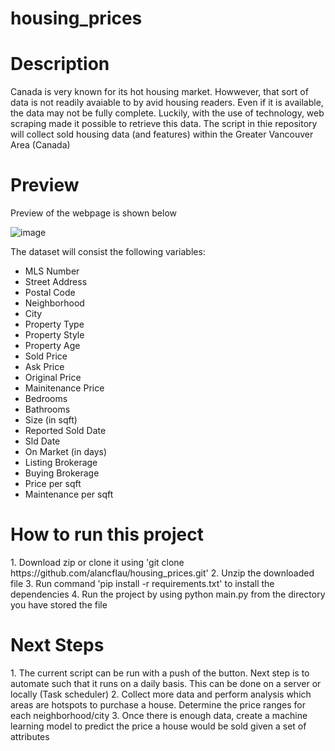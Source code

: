 # housing_prices



<h1>Description</h1>

Canada is very known for its hot housing market. Howwever, that sort of data is not readily avaiable to by avid housing readers. Even if it is available, the data may not be fully complete. Luckily, with the use of technology, web scraping made it possible to retrieve this data. The script in thie repository will collect sold housing data (and features) within the Greater Vancouver Area (Canada)


<h1>Preview</h1>

Preview of the webpage is shown below

![image](https://user-images.githubusercontent.com/51901867/177067568-3a4157d7-6f27-4982-8089-d556e31b55a0.png)

The dataset will consist the following variables:
- MLS Number
- Street Address
- Postal Code
- Neighborhood
- City
- Property Type
- Property Style
- Property Age
- Sold Price
- Ask Price
- Original Price
- Mainitenance Price
- Bedrooms
- Bathrooms
- Size (in sqft)
- Reported Sold Date
- Sld Date
- On Market (in days)
- Listing Brokerage
- Buying Brokerage
- Price per sqft
- Maintenance per sqft

<h1> How to run this project </h1>
1. Download zip or clone it using 'git clone https://github.com/alancflau/housing_prices.git'
2. Unzip the downloaded file
3. Run command 'pip install -r requirements.txt' to install the dependencies
4. Run the project by using python main.py from the directory you have stored the file


<h1> Next Steps </h1>
1. The current script can be run with a push of the button. Next step is to automate such that it runs on a daily basis. This can be done on a server or locally (Task scheduler)
2. Collect more data and perform analysis which areas are hotspots to purchase a house. Determine the price ranges for each neighborhood/city
3. Once there is enough data, create a machine learning model to predict the price a house would be sold given a set of attributes
